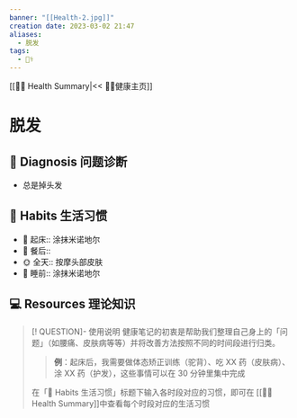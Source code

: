 ```yaml
---
banner: "[[Health-2.jpg]]"
creation date: 2023-03-02 21:47
aliases:
  - 脱发
tags:
  - 👨‍⚕
---
```

[[👨‍⚕ Health Summary|<< 👨‍⚕健康主页]]
# 脱发

## 📑 Diagnosis 问题诊断
- 总是掉头发

## 💪 Habits 生活习惯
- 🌅 起床:: 涂抹米诺地尔
- 🍴 餐后::
- 🌞 全天:: 按摩头部皮肤
- 🛌 睡前:: 涂抹米诺地尔

## 💻 Resources 理论知识


>[! QUESTION]- 使用说明
>健康笔记的初衷是帮助我们整理自己身上的「问题」（如腰痛、皮肤病等等）并将改善方法按照不同的时间段进行归类。
>> **例**：起床后，我需要做体态矫正训练（驼背）、吃 XX 药（皮肤病）、涂 XX 药（护发），这些事情可以在 30 分钟里集中完成
>
>在「💪 Habits 生活习惯」标题下输入各时段对应的习惯，即可在 [[👨‍⚕ Health Summary]]中查看每个时段对应的生活习惯

